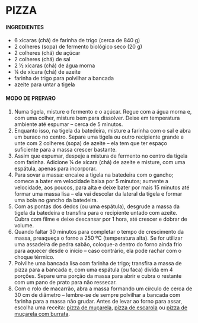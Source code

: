# PIZZA 

#### INGREDIENTES

- 6 xícaras (chá) de farinha de trigo (cerca de 840 g)
- 2 colheres (sopa) de fermento biológico seco (20 g)
- 2 colheres (chá) de açúcar
- 2 colheres (chá) de sal
- 2 ½ xícaras (chá) de água morna
- ¼ de xícara (chá) de azeite
- farinha de trigo para polvilhar a bancada
- azeite para untar a tigela

#### MODO DE PREPARO

1. Numa tigela, misture o fermento e o açúcar. Regue com a água morna e, com uma colher, misture bem para dissolver. Deixe em temperatura ambiente até espumar – cerca de 5 minutos. 
2. Enquanto isso, na tigela da batedeira, misture a farinha com o sal e abra um buraco no centro. Separe uma tigela ou outro recipiente grande e unte com 2 colheres (sopa) de azeite – ela tem que ter espaço suficiente para a massa crescer bastante. 
3. Assim que espumar, despeje a mistura de fermento no centro da tigela com farinha. Adicione ¼ de xícara (chá) de azeite e misture, com uma espátula, apenas para incorporar. 
4. Para sovar a massa: encaixe a tigela na batedeira com o gancho; comece a bater em velocidade baixa por 5 minutos; aumente a velocidade, aos poucos, para alta e deixe bater por mais 15 minutos até formar uma massa lisa – ela vai descolar da lateral da tigela e formar uma bola no gancho da batedeira. 
5. Com as pontas dos dedos (ou uma espátula), desgrude a massa da tigela da batedeira e transfira para o recipiente untado com azeite. Cubra com filme e deixe descansar por 1 hora, até crescer e dobrar de volume. 
6. Quando faltar 30 minutos para completar o tempo de crescimento da massa, preaqueça o forno a 250 ºC (temperatura alta). Se for utilizar uma assadeira de pedra sabão, coloque-a dentro do forno ainda frio para aquecer desde o início – caso contrário, ela pode rachar com o choque térmico. 
7. Polvilhe uma bancada lisa com farinha de trigo; transfira a massa de pizza para a bancada e, com uma espátula (ou faca) divida em 4 porções. Separe uma porção da massa para abrir e cubra o restante com um pano de prato para não ressecar. 
8. Com o rolo de macarrão, abra a massa formando um círculo de cerca de 30 cm de diâmetro – lembre-se de sempre polvilhar a bancada com farinha para a massa não grudar. Antes de levar ao forno para assar, escolha uma receita: [pizza de muçarela](https://www.panelinha.com.br/receita/Pizza-de-mucarela-caseira), [pizza de escarola](https://www.panelinha.com.br/receita/Pizza-de-escarola-caseira) ou [pizza de muçarela com burrata](https://www.panelinha.com.br/receita/Pizza-de-mucarela-com-burrata). 

 
